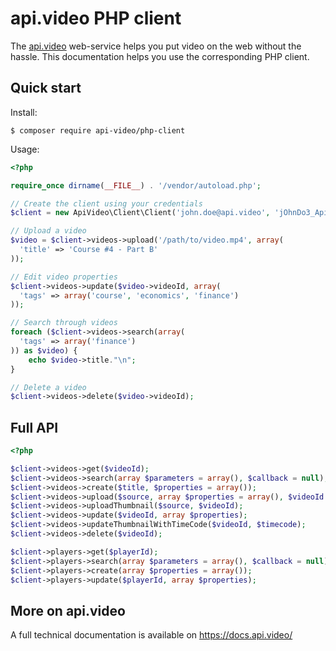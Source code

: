 # api.video PHP client

The [api.video](https://api.video/) web-service helps you put video on the web without the hassle. 
This documentation helps you use the corresponding PHP client.
 
## Quick start

Install:

```shell
$ composer require api-video/php-client
```

Usage:

```php
<?php

require_once dirname(__FILE__) . '/vendor/autoload.php';

// Create the client using your credentials
$client = new ApiVideo\Client\Client('john.doe@api.video', 'jOhnDo3_ApiKey');

// Upload a video
$video = $client->videos->upload('/path/to/video.mp4', array(
  'title' => 'Course #4 - Part B'
));

// Edit video properties
$client->videos->update($video->videoId, array(
  'tags' => array('course', 'economics', 'finance')
));

// Search through videos
foreach ($client->videos->search(array(
  'tags' => array('finance')
)) as $video) {
    echo $video->title."\n";
}

// Delete a video
$client->videos->delete($video->videoId);
```

## Full API

```php
<?php

$client->videos->get($videoId);
$client->videos->search(array $parameters = array(), $callback = null);
$client->videos->create($title, $properties = array());
$client->videos->upload($source, array $properties = array(), $videoId = null);
$client->videos->uploadThumbnail($source, $videoId);
$client->videos->update($videoId, array $properties);
$client->videos->updateThumbnailWithTimeCode($videoId, $timecode);
$client->videos->delete($videoId);

$client->players->get($playerId);
$client->players->search(array $parameters = array(), $callback = null);
$client->players->create(array $properties = array());
$client->players->update($playerId, array $properties);
```

## More on api.video

A full technical documentation is available on https://docs.api.video/
